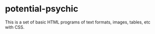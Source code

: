 # potential-psychic
This is a set of basic HTML programs of text formats, images, tables, etc with CSS.
